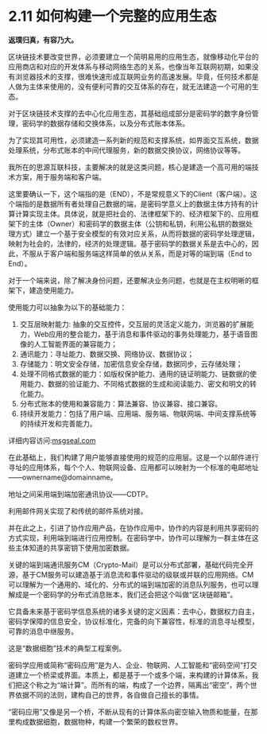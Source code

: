 # 2.11 如何构建一个完整的应用生态

**返璞归真，有容乃大。**

区块链技术要改变世界，必须要建立一个简明易用的应用生态，就像移动化平台的应用商店和对应的开发体系与移动网络生态的关系，也像当年互联网初期，如果没有浏览器技术的支撑，很难快速形成互联网业务的高速发展。毕竟，任何技术都是人做为主体来使用的，没有便利可靠的交互体系的存在，就无法建造一个可用的生态。

对于区块链技术支撑的去中心化应用生态，其基础组成部分是密码学的数字身份管理，密码学的数据存储和交换体系，以及分布式账本体系。

为了实现其可用性，必须建造一系列新的规范和支撑系统，如界面交互系统，数据处理系统，分布式账本的中间代理服务，新的数据交换协议，网络协议等等。

我所在的思源互联科技，主要解决的就是这类问题，核心是建造一个高可用的端技术方案，用于服务端和客户端。

这里要确认一下，这个端指的是（END），不是常规意义下的Client（客户端）。这个端指的是数据所有者处理自己数据的端，是密码学意义上的数据主体方持有的计算计算实现主体。具体说，就是把社会的、法律框架下的、经济框架下的、应用框架下的主体（Owner）和密码学的数据主体（公钥和私钥，利用公私钥的数据处理方式）建立一个基于安全模型的有效对应关系，从而将数据的密码学处理逻辑，映射为社会的，法律的，经济的处理逻辑。基于密码学的数据关系是去中心的，因此，不服从于客户端和服务端这样简单的依从关系，而是对等的端到端（End to End）。

对于一个端来说，除了解决身份问题，还要解决业务问题，也就是在主权明晰的框架下，建造使用能力。

使用能力可以抽象为以下的基础能力：

1.  交互层映射能力: 抽象的交互控件，交互层的灵活定义能力，浏览器的扩展能力，Web应用的整合能力，基于消息和事件驱动的事务处理能力，基于语音图像的人工智能界面的兼容能力；
2.  通讯能力：寻址能力、数据交换、网络协议、数据协议；
3.  存储能力：明文安全存储，加密信息安全存储，数据同步，云存储处理；
4.  处理不同格式数据的能力：如版权保护能力、通用的链证明能力、链数据的使用能力、数据的验证能力、不同格式数据的生成和阅读能力、密文和明文的转化能力。
5.  分布式账本的使用和兼容能力：算法兼容、协议兼容、接口兼容。
6.  持续开发能力：包括了用户端、应用端、服务端、物联网端、中间支撑系统等的持续开发和完善能力。

详细内容访问:[msgseal.com](http://msgseal.com)

在此基础上，我们构建了用户能够直接使用的规范的应用层。这是一个以邮件进行寻址的应用体系，每个个人、物联网设备、应用都可以映射为一个标准的电邮地址——ownername@domainname。

地址之间采用端到端加密通讯协议——CDTP。

利用邮件网关实现了和传统的邮件系统对接。

并在此之上，引进了协作应用产品，在协作应用中，协作的内容是利用共享密码的方式实现，利用端到端进行应用控制。在密码学中，协作可以理解为一群主体在这些主体知道的共享密钥下使用加密数据。

关键的端到端通讯服务CM（Crypto-Mail）是可以分布式部署，基础代码完全开源，基于CM服务可以建造基于消息流和事件驱动的级联或并联的应用网络。CM可以理解为一个通用的、域化的、分布式的端到端加密的消息队列服务，也可以理解成是一个密码学的分布式消息账本，我们还会把这个叫做“区块链邮箱”。

它具备未来基于密码学信息系统的诸多关键的定义因素：去中心，数据权力自主，密码学保障的信息安全，协议标准化，完备的向下兼容性，标准的消息寻址模型，可靠的消息中继服务。

这是“数据细胞”技术的典型工程案例。

密码学应用或简称“密码应用”是为人、企业、物联网、人工智能和“密码空间”打交道建立一个桥梁或界面。本质上，都是基于一个或多个端，来构建的计算体系，我们把这个称之为“端计算”。而所有的端，构成了一个边界，隔离出“密空”，两个世界依据不同的法则，建构自己的世界，各自做自己擅长的事情。

“密码应用”又像是另一个桥，不断从现有的计算体系向密空输入物质和能量，在那里构成数据细胞，数据物种，构建一个繁荣的数权世界。

